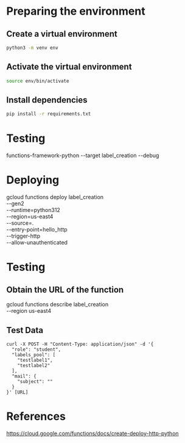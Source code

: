 # Preparing the environment

## Create a virtual environment

```bash
python3 -m venv env
```

## Activate the virtual environment

```bash
source env/bin/activate
```

## Install dependencies

```bash 
pip install -r requirements.txt
```

# Testing

functions-framework-python --target label_creation --debug

# Deploying

gcloud functions deploy label_creation \
  --gen2 \
  --runtime=python312 \
  --region=us-east4 \
  --source=. \
  --entry-point=hello_http \
  --trigger-http \
  --allow-unauthenticated

# Testing

## Obtain the URL of the function
gcloud functions describe label_creation \
  --region us-east4

## Test Data

```curl
curl -X POST -H "Content-Type: application/json" -d '{
  "role": "student",
  "labels_pool": [
    "testlabel1",
    "testlabel2"
  ],
  "mail": {
    "subject": ""
  }
}' [URL]
```

# References

https://cloud.google.com/functions/docs/create-deploy-http-python